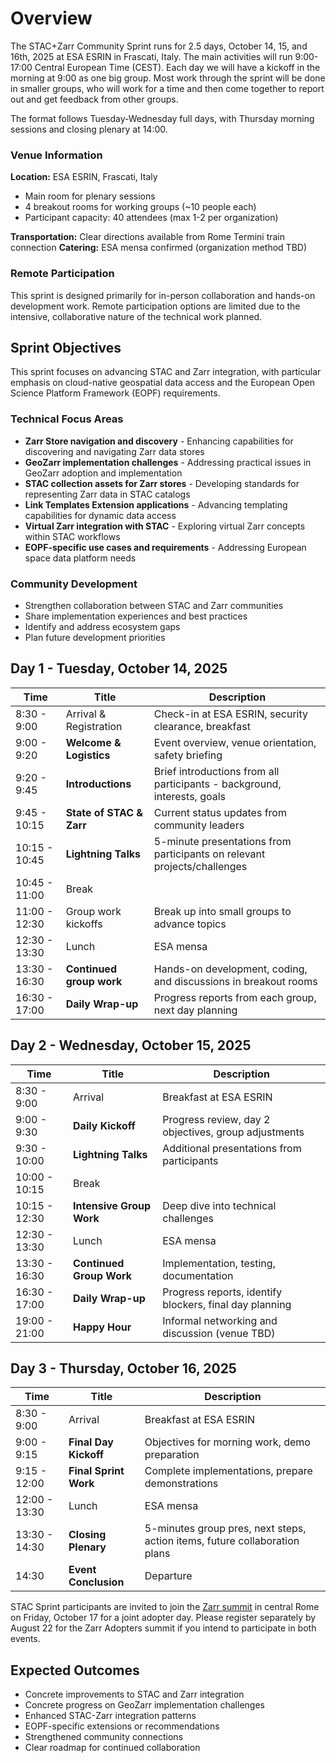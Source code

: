 # Overview

The STAC+Zarr Community Sprint runs for 2.5 days, October 14, 15, and 16th, 2025 at ESA ESRIN in Frascati, Italy. The main activities will run 9:00-17:00 Central European Time (CEST). Each day we will have a kickoff in the morning at 9:00 as one big group. Most work through the sprint will be done in smaller groups, who will work for a time and then come together to report out and get feedback from other groups.

The format follows Tuesday-Wednesday full days, with Thursday morning sessions and closing plenary at 14:00.

### Venue Information

**Location:** ESA ESRIN, Frascati, Italy
- Main room for plenary sessions
- 4 breakout rooms for working groups (~10 people each)
- Participant capacity: 40 attendees (max 1-2 per organization)

**Transportation:** Clear directions available from Rome Termini train connection
**Catering:** ESA mensa confirmed (organization method TBD)

### Remote Participation

This sprint is designed primarily for in-person collaboration and hands-on development work. Remote participation options are limited due to the intensive, collaborative nature of the technical work planned.

## Sprint Objectives

This sprint focuses on advancing STAC and Zarr integration, with particular emphasis on cloud-native geospatial data access and the European Open Science Platform Framework (EOPF) requirements.

### Technical Focus Areas

- **Zarr Store navigation and discovery** - Enhancing capabilities for discovering and navigating Zarr data stores
- **GeoZarr implementation challenges** - Addressing practical issues in GeoZarr adoption and implementation
- **STAC collection assets for Zarr stores** - Developing standards for representing Zarr data in STAC catalogs
- **Link Templates Extension applications** - Advancing templating capabilities for dynamic data access
- **Virtual Zarr integration with STAC** - Exploring virtual Zarr concepts within STAC workflows
- **EOPF-specific use cases and requirements** - Addressing European space data platform needs

### Community Development

- Strengthen collaboration between STAC and Zarr communities
- Share implementation experiences and best practices
- Identify and address ecosystem gaps
- Plan future development priorities

## Day 1 - Tuesday, October 14, 2025

| **Time**      | **Title**                | **Description**                                                          |
| ------------- | ------------------------ | ------------------------------------------------------------------------ |
| 8:30 - 9:00   | Arrival & Registration   | Check-in at ESA ESRIN, security clearance, breakfast                     |
| 9:00 - 9:20   | **Welcome & Logistics**  | Event overview, venue orientation, safety briefing                       |
| 9:20 - 9:45   | **Introductions**        | Brief introductions from all participants - background, interests, goals |
| 9:45 - 10:15  | **State of STAC & Zarr** | Current status updates from community leaders                            |
| 10:15 - 10:45 | **Lightning Talks**      | 5-minute presentations from participants on relevant projects/challenges |
| 10:45 - 11:00 | Break                    |                                                                          |
| 11:00 - 12:30 | Group work kickoffs      | Break up into small groups to advance topics                             |
| 12:30 - 13:30 | Lunch                    | ESA mensa                                                                |
| 13:30 - 16:30 | **Continued group work** | Hands-on development, coding, and discussions in breakout rooms          |
| 16:30 - 17:00 | **Daily Wrap-up**        | Progress reports from each group, next day planning                      |

## Day 2 - Wednesday, October 15, 2025

| **Time**      | **Title**                | **Description**                                         |
| ------------- | ------------------------ | ------------------------------------------------------- |
| 8:30 - 9:00   | Arrival                  | Breakfast at ESA ESRIN                                  |
| 9:00 - 9:30   | **Daily Kickoff**        | Progress review, day 2 objectives, group adjustments    |
| 9:30 - 10:00  | **Lightning Talks**      | Additional presentations from participants              |
| 10:00 - 10:15 | Break                    |                                                         |
| 10:15 - 12:30 | **Intensive Group Work** | Deep dive into technical challenges                     |
| 12:30 - 13:30 | Lunch                    | ESA mensa                                               |
| 13:30 - 16:30 | **Continued Group Work** | Implementation, testing, documentation                  |
| 16:30 - 17:00 | **Daily Wrap-up**        | Progress reports, identify blockers, final day planning |
| 19:00 - 21:00 | **Happy Hour**           | Informal networking and discussion (venue TBD)          |

## Day 3 - Thursday, October 16, 2025

| **Time**      | **Title**             | **Description**                                                            |
| ------------- | --------------------- | -------------------------------------------------------------------------- |
| 8:30 - 9:00   | Arrival               | Breakfast at ESA ESRIN                                                     |
| 9:00 - 9:15   | **Final Day Kickoff** | Objectives for morning work, demo preparation                              |
| 9:15 - 12:00  | **Final Sprint Work** | Complete implementations, prepare demonstrations                           |
| 12:00 - 13:30 | Lunch                 | ESA mensa                                                                  |
| 13:30 - 14:30 | **Closing Plenary**   | 5-minutes group pres, next steps, action items, future collaboration plans |
| 14:30         | **Event Conclusion**  | Departure                                                                  |

STAC Sprint participants are invited to join the [Zarr summit](https://zarr-summit-2025.netlify.app/) in central Rome on Friday, October 17 for a joint adopter day.
Please register separately by August 22 for the Zarr Adopters summit if you intend to participate in both events.

## Expected Outcomes

- Concrete improvements to STAC and Zarr integration
- Concrete progress on GeoZarr implementation challenges
- Enhanced STAC-Zarr integration patterns
- EOPF-specific extensions or recommendations
- Strengthened community connections
- Clear roadmap for continued collaboration
